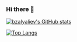 ### Hi there 👋

[![bzalyaliev's GitHub stats](https://github-readme-stats.vercel.app/api?username=bzalyaliev&count_private=true&show_icons=true&hide_title=true)](https://github.com/anuraghazra/github-readme-stats)

[![Top Langs](https://github-readme-stats.vercel.app/api/top-langs/?username=bzalyaliev&layout=compact)](https://github.com/anuraghazra/github-readme-stats)
